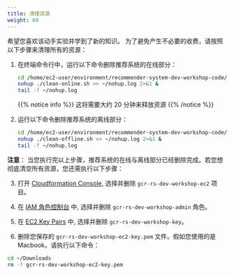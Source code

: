 ```yaml
---
title: 清理资源
weight: 60
---
```


希望您喜欢该动手实验并学到了新的知识。 为了避免产生不必要的收费，请按照以下步骤来清理所有的资源： 

1. 在终端命令行中，运行以下命令删除推荐系统的在线部分： 
    ```sh
    cd /home/ec2-user/environment/recommender-system-dev-workshop-code/scripts
    nohup ./clean-online.sh >> ~/nohup.log 2>&1 &
    tail -f ~/nohup.log
    ```
   
   {{% notice info %}}
   这将需要大约 20 分钟来释放资源 
   {{% /notice %}}

2. 运行以下命令删除推荐系统的离线部分： 
    ```sh
    cd /home/ec2-user/environment/recommender-system-dev-workshop-code/scripts
    nohup ./clean-offline.sh >> ~/nohup.log 2>&1 &
    tail -f ~/nohup.log
    ```
 
**注意**： 当您执行完以上步骤，推荐系统的在线与离线部分已经删除完成。若您想彻底清空所有资源，您还需执行以下步骤：

3. 打开 [Cloudformation Console](https://ap-southeast-1.console.aws.amazon.com/cloudformation/home?region=ap-northeast-1#/), 选择并删除 `gcr-rs-dev-workshop-ec2` 项目。

4. 在 [IAM 角色控制台](https://console.aws.amazon.com/iam/home#/roles) 中, 选择并删除 `gcr-rs-dev-workshop-admin` 角色。

5. 在 [EC2 Key Pairs](https://console.aws.amazon.com/ec2/v2/home#KeyPairs:search=gcr-rs-dev-workshop-key) 中, 选择并删除 `gcr-rs-dev-workshop-key`。

6. 删除您保存的 `gcr-rs-dev-workshop-ec2-key.pem` 文件。假如您使用的是 Macbook，请执行以下命令：

```sh
cd ~/Downloads
rm -f gcr-rs-dev-workshop-ec2-key.pem
```

